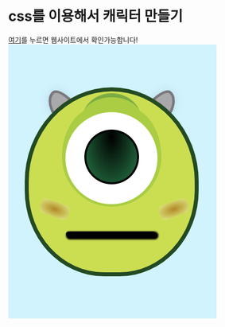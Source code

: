 # css를 이용해서 캐릭터 만들기

[여기](https://github.com/qorlgns1/character)를 누르면 웹사이트에서 확인가능합니다!
![캐릭터](./images/character-image.png)

